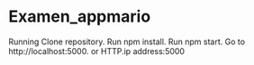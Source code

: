 # Examen_appmario
 
Running
Clone repository.
Run npm install.
Run npm start.
Go to http://localhost:5000. or HTTP.ip address:5000